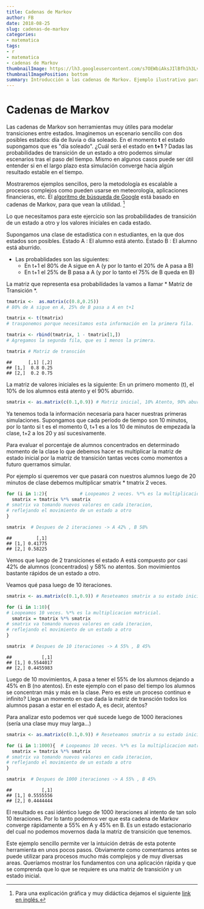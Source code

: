 ```yaml
---
title: Cadenas de Markov
author: FB
date: 2018-08-25
slug: cadenas-de-markov
categories: 
- matematica
tags: 
- r
- matematica
- cadenas de Markov
thumbnailImage: https://lh3.googleusercontent.com/s7OEWbiAksJIlBfh1h3Lv5qu3yjL8hfM3d_-INh41ZYLC5I4Q3ti9UbjZp7BlYElBd4NXc_3bloR2Z9Bog=w447-h220-rw
thumbnailImagePosition: bottom
summary: Introducción a las cadenas de Markov. Ejemplo ilustrativo para ver su gran potencial.
---
```


# Cadenas de Markov

Las cadenas de Markov son herramientas muy útiles para modelar transiciones entre estados. Imaginemos un escenario sencillo con dos posibles estados: día de lluvia o día soleado. En el momento **t** el estado supongamos que es "día soleado". ¿Cuál será el estado en **t+1** ? Dadas las probabilidades de transición de un estado a otro podemos simular escenarios tras el paso del tiempo. Mismo en algunos casos puede ser útil entender si en el largo plazo esta simulación converge hacia algún resultado estable en el tiempo.

Mostraremos ejemplos sencillos, pero la metodología es escalable a procesos complejos como pueden usarse en meteorología, aplicaciones financieras, etc. El [algoritmo de búsqueda de Google](http://blog.kleinproject.org/?p=1605&lang=es) está basado en cadenas de Markov, para que vean la utilidad. [^1]

Lo que necesitamos para este ejercicio son las probabilidades de transición de un estado a otro y los valores iniciales en cada estado.

Supongamos una clase de estadística con n estudiantes, en la que dos estados son posibles. 
Estado A : El alumno está atento.
Estado B : El alumno está aburrido.

* Las probablidades son las siguientes: 
    + En t+1 el 80% de A sigue en A (y por lo tanto el 20% de A pasa a B)
    + En t+1 el 25% de B pasa a A (y por lo tanto el 75% de B queda en B)
    
La matriz que representa esa probabilidades la vamos a llamar * Matriz de Transición *.


```r
tmatrix <-  as.matrix(c(0.8,0.25))  
# 80% de A sigue en A, 25% de B pasa a A en t+1

tmatrix <- t(tmatrix) 
# trasponemos porque necesitamos esta información en la primera fila.

tmatrix <- rbind(tmatrix, 1 - tmatrix[1,]) 
# Agregamos la segunda fila, que es 1 menos la primera.

tmatrix # Matriz de transción
```

```
##      [,1] [,2]
## [1,]  0.8 0.25
## [2,]  0.2 0.75
```

La matriz de valores iniciales es la siguiente:
En un primero momento (t), el 10% de los alumnos está atento y el 90% aburrido.


```r
smatrix <- as.matrix(c(0.1,0.9)) # Matriz inicial, 10% Atento, 90% aburridos
```


Ya tenemos toda la información necesaria para hacer nuestras primeras simulaciones.
Supongamos que cada período de tiempo son 10 minutos, por lo tanto si t es el momento 0, t+1 es a los 10 de minutos de empezada la clase, t+2 a los 20 y así sucesivamente.

Para evaluar el porcentaje de alumnos concentrados en determinado momento de la clase lo que debemos hacer es multiplicar la matriz de estado inicial por la matriz de transición tantas veces como momentos a futuro querramos simular.

Por ejemplo si queremos ver que pasará con nuestros alumnos luego de 20 minutos de clase debemos multiplicar smatrix * tmatrix 2 veces.


```r
for (i in 1:2){            # Loopeamos 2 veces. %*% es la multiplicacion matricial.
  smatrix = tmatrix %*% smatrix  
# smatrix va tomando nuevos valores en cada iteracion, 
# reflejando el movimiento de un estado a otro
}

smatrix  # Despues de 2 iteraciones -> A 42% , B 58%
```

```
##         [,1]
## [1,] 0.41775
## [2,] 0.58225
```

Vemos que luego de 2 transiciones el estado A está compuesto por casi 42% de alumnos (concentrados) y 58% no atentos. Son movimientos bastante rápidos de un estado a otro.

Veamos qué pasa luego de 10 iteraciones.



```r
smatrix <- as.matrix(c(0.1,0.9)) # Reseteamos smatrix a su estado inicial

for (i in 1:10){           
# Loopeamos 10 veces. %*% es la multiplicacion matricial.
  smatrix = tmatrix %*% smatrix   
# smatrix va tomando nuevos valores en cada iteracion, 
# reflejando el movimiento de un estado a otro
}

smatrix  # Despues de 10 iteraciones -> A 55% , B 45%
```

```
##           [,1]
## [1,] 0.5544017
## [2,] 0.4455983
```

Luego de 10 movimientos, A pasa a tener el 55% de los alumnos dejando a 45% en B (no atentos). En este ejemplo con el paso del tiempo los alumnos se concentran más y más en la clase. Pero es este un proceso continuo e infinito? Llega un momento en que dada la matriz de transción todos los alumnos pasan a estar en el estado A, es decir, atentos?

Para analizar esto podemos ver qué sucede luego de 1000 iteraciones (sería una clase muy muy larga...)



```r
smatrix <- as.matrix(c(0.1,0.9)) # Reseteamos smatrix a su estado inicial

for (i in 1:1000){  # Loopeamos 10 veces. %*% es la multiplicacion matricial.
  smatrix = tmatrix %*% smatrix  
# smatrix va tomando nuevos valores en cada iteracion,
# reflejando el movimiento de un estado a otro
}

smatrix  # Despues de 1000 iteraciones -> A 55% , B 45%
```

```
##           [,1]
## [1,] 0.5555556
## [2,] 0.4444444
```

El resultado es casi idéntico luego de 1000 iteraciones al intento de tan solo 10 iteraciones. Por lo tanto podemos ver que esta cadena de Markov converge rápidamente a 55% en A y 45% en B. Es un estado estacionario del cual no podemos movernos dada la matriz de transición que tenemos.

Este ejemplo sencillo permite ver la intuición detrás de esta potente herramienta en unos pocos pasos. Obviamente como comentamos antes se puede utilizar para procesos mucho más complejos y de muy diversas areas. 
Queríamos mostrar los fundamentos con una aplicación rápida y que se comprenda que lo que se requiere es una matriz de transición y un estado inicial.

[^1]: Para una explicación gráfica y muy didáctica dejamos el siguiente [link en inglés.](http://setosa.io/ev/markov-chains/)
